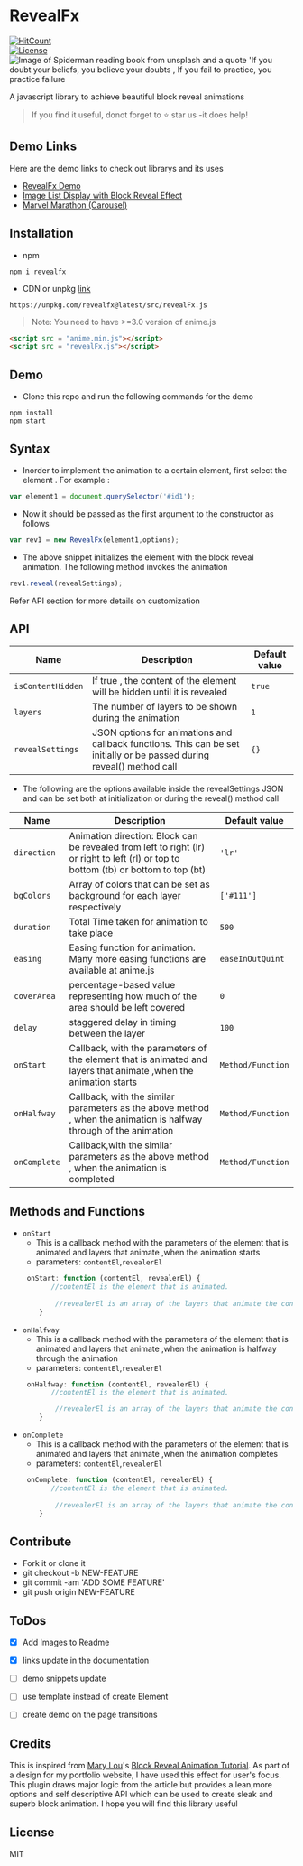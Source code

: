 # RevealFx 

[![HitCount](http://hits.dwyl.io/akhil0001/RevealFx.svg)](http://hits.dwyl.io/akhil0001/RevealFx)  
[![License](https://img.shields.io/badge/license-MIT-blue.svg)](https://opensource.org/licenses/MIT)  
![Image of Spiderman reading book  from unsplash and a quote 'If you doubt your beliefs, you believe your doubts , If you fail to practice, you practice failure](/demo/img/spidey.gif)


A javascript library to achieve beautiful block reveal animations

> If you find it useful, donot forget to :star:   star us -it does help!


## Demo Links
Here are the demo links to check out librarys and its uses
 - [RevealFx Demo](https://codepen.io/akhil_001/full/zXamxp)
- [Image List  Display with Block Reveal Effect](https://codepen.io/akhil_001/full/ZZZdPY)
- [Marvel Marathon (Carousel)](https://codepen.io/akhil_001/full/GLBoEB)
## Installation 
- npm
```npm
npm i revealfx
```
- CDN or unpkg [link](https://unpkg.com/revealfx@latest/src/revealFx.js)
```
https://unpkg.com/revealfx@latest/src/revealFx.js
```

> Note: You need to have >=3.0 version of anime.js 
```HTML
<script src = "anime.min.js"></script>
<script src = "revealFx.js"></script>
```
## Demo
-  Clone this repo and run the following commands for the demo 
```node
npm install 
npm start
```

## Syntax

 - Inorder to implement the animation to a certain element, first select the element . For example : 
 ```js
 var element1 = document.querySelector('#id1');
 ```
 - Now it should be passed as the first argument to the constructor as follows
```js
var rev1 = new RevealFx(element1,options);
```
- The above snippet initializes the element with the block reveal animation. The following method  invokes the animation
```js
rev1.reveal(revealSettings);
```

 Refer API section for more details on customization

## API

 |Name|Description |Default value |
 |----|------------|--------------|
 | `isContentHidden` | If true , the content of the element will be hidden until it is revealed | `true`|
 | `layers`| The number of layers to be shown during the animation | `1`|
 | `revealSettings`| JSON options for animations and callback functions. This can be set initially or be passed during reveal() method call  | `{}` |
 - The following are the options available inside the revealSettings JSON and can be set both at initialization or during the reveal() method call

 |Name|Description |Default value |
 |-----|------|-------|
 | `direction` | Animation direction: Block can be revealed from left to right (lr) or right to left (rl) or top to bottom (tb) or bottom to top (bt) | `'lr'`|
 |`bgColors`| Array of colors that can be set as background for each layer respectively |`['#111']`|
 |`duration`| Total Time taken for animation to take place | `500`|
 |`easing`| Easing function for animation. Many more easing functions are available at anime.js| `easeInOutQuint`|
 |`coverArea`| percentage-based value representing how much of the area should be left covered | `0`|
 |`delay`| staggered delay in timing between the layer | `100`|
 |`onStart`| Callback, with the parameters of the element that is animated and layers that animate ,when the animation starts | `Method/Function`|
 |`onHalfway`| Callback, with the similar parameters as the above method , when the animation is halfway through of the animation | `Method/Function`|
 |`onComplete`| Callback,with the similar parameters as the above method , when the animation is completed | `Method/Function`|

## Methods and Functions

 - `onStart`
    - This is a callback method with the parameters of the element that is animated and layers that animate ,when the animation starts
    - parameters: `contentEl`,`revealerEl`
    ```js
     onStart: function (contentEl, revealerEl) {
           //contentEl is the element that is animated.
            
            //revealerEl is an array of the layers that animate the contentEl
        }
    ```
- `onHalfway`
    - This is a callback method with the parameters of the element that is animated and layers that animate ,when the animation is halfway through the animation
    - parameters: `contentEl`,`revealerEl`
    ```js
     onHalfway: function (contentEl, revealerEl) {
           //contentEl is the element that is animated.

            //revealerEl is an array of the layers that animate the contentEl
        }
    ```
- `onComplete`
    - This is a callback method with the parameters of the element that is animated and layers that animate ,when the animation completes
    - parameters: `contentEl`,`revealerEl`
    ```js
     onComplete: function (contentEl, revealerEl) {
           //contentEl is the element that is animated.
            
            //revealerEl is an array of the layers that animate the contentEl
        }
    ```


## Contribute
- Fork it or clone it
- git checkout -b NEW-FEATURE
- git commit -am 'ADD SOME FEATURE'
- git push origin NEW-FEATURE

## ToDos

- [x] Add Images to Readme

- [x] links update in the documentation

- [ ] demo snippets update

- [ ] use template instead of create Element

- [ ] create demo on the page transitions

## Credits

This is inspired from [Mary Lou](https://tympanus.net/codrops/author/crnacura/)'s [Block Reveal Animation Tutorial](https://tympanus.net/codrops/2016/12/21/block-reveal-effects/). As part of a design for my portfolio website, I have used this effect for user's focus.
This plugin draws major logic from the article but provides a lean,more options and self descriptive API which can be used to create sleak and superb block animation. I hope you will find this library useful 

## License
MIT 